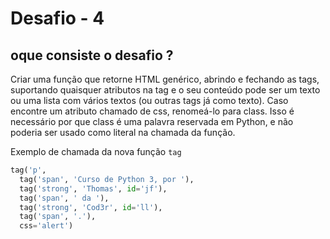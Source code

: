 # Desafio - 4

## oque consiste o desafio ? 

Criar uma função que retorne HTML genérico, abrindo e fechando as tags, suportando quaisquer
atributos na tag e o seu conteúdo pode ser um texto ou uma lista com vários textos (ou outras tags
já como texto).
Caso encontre um atributo chamado de css, renomeá-lo para class. Isso é necessário por que class
é uma palavra reservada em Python, e não poderia ser usado como literal na chamada da função.

Exemplo de chamada da nova função ``tag``

```py
tag('p',
  tag('span', 'Curso de Python 3, por '),
  tag('strong', 'Thomas', id='jf'),
  tag('span', ' da '),
  tag('strong', 'Cod3r', id='ll'),
  tag('span', '.'),
  css='alert')

```
